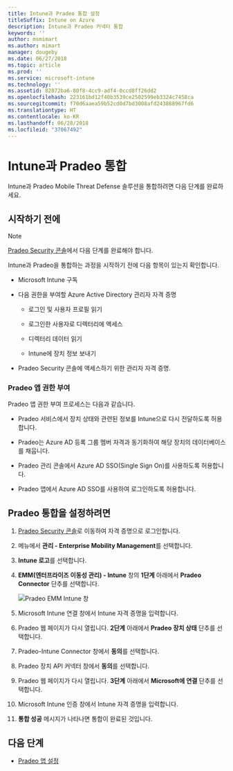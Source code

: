 ```yaml
---
title: Intune과 Pradeo 통합 설정
titleSuffix: Intune on Azure
description: Intune과 Pradeo 커넥터 통합
keywords: ''
author: msmimart
ms.author: mimart
manager: dougeby
ms.date: 06/27/2018
ms.topic: article
ms.prod: ''
ms.service: microsoft-intune
ms.technology: ''
ms.assetid: 82872ba6-80f8-4cc9-adf4-0ccd8ff26dd2
ms.openlocfilehash: 223161bd12f40b3539ce2502599eb3324c7458ca
ms.sourcegitcommit: f70d6aaea59b52cd0d7bd3008afd243868967fd6
ms.translationtype: HT
ms.contentlocale: ko-KR
ms.lasthandoff: 06/28/2018
ms.locfileid: "37067492"
---
```

# <a name="integrate-pradeo-with-intune"></a>Intune과 Pradeo 통합

Intune과 Pradeo Mobile Threat Defense 솔루션을 통합하려면 다음 단계를 완료하세요.

## <a name="before-you-begin"></a>시작하기 전에

> [!NOTE]
> [Pradeo Security 콘솔](https://www.apps-security.com)에서 다음 단계를 완료해야 합니다.

Intune과 Pradeo을 통합하는 과정을 시작하기 전에 다음 항목이 있는지 확인합니다.

-   Microsoft Intune 구독

-   다음 권한을 부여할 Azure Active Directory 관리자 자격 증명

    -   로그인 및 사용자 프로필 읽기

    -   로그인한 사용자로 디렉터리에 액세스

    -   디렉터리 데이터 읽기

    -   Intune에 장치 정보 보내기

-   Pradeo Security 콘솔에 액세스하기 위한 관리자 자격 증명.

### <a name="pradeo-app-authorization"></a>Pradeo 앱 권한 부여

Pradeo 앱 권한 부여 프로세스는 다음과 같습니다.

-   Pradeo 서비스에서 장치 상태와 관련된 정보를 Intune으로 다시 전달하도록 허용합니다.

-   Pradeo는 Azure AD 등록 그룹 멤버 자격과 동기화하여 해당 장치의 데이터베이스를 채웁니다.

-   Pradeo 관리 콘솔에서 Azure AD SSO(Single Sign On)를 사용하도록 허용합니다.

-   Pradeo 앱에서 Azure AD SSO를 사용하여 로그인하도록 허용합니다.

## <a name="to-set-up-pradeo-integration"></a>Pradeo 통합을 설정하려면

1.  [Pradeo Security 콘솔](https://www.apps-security.com)로 이동하여 자격 증명으로 로그인합니다.

2.  메뉴에서 **관리 - Enterprise Mobility Management**를 선택합니다.

3.  **Intune 로고**를 선택합니다.

4.  **EMM(엔터프라이즈 이동성 관리) - Intune** 창의 **1단계** 아래에서 **Pradeo Connector** 단추를 선택합니다. 

    ![Pradeo EMM Intune 창](./media/pradeo_setup.png)

5. Microsoft Intune 연결 창에서 Intune 자격 증명을 입력합니다.

5.  Pradeo 웹 페이지가 다시 열립니다. **2단계** 아래에서 **Pradeo 장치 상태** 단추를 선택합니다.

7. Pradeo-Intune Connector 창에서 **동의**를 선택합니다. 

8. Pradeo 장치 API 커넥터 창에서 **동의**를 선택합니다.

9. Pradeo 웹 페이지가 다시 열립니다. **3단계** 아래에서 **Microsoft에 연결** 단추를 선택합니다. 

10. Microsoft Intune 인증 창에서 Intune 자격 증명을 입력합니다.

11. **통합 성공** 메시지가 나타나면 통합이 완료된 것입니다.

## <a name="next-steps"></a>다음 단계

-   [Pradeo 앱 설정](mtd-apps-ios-app-configuration-policy-add-assign.md)